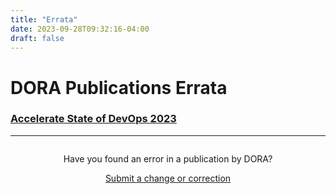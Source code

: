 ```yaml
---
title: "Errata"
date: 2023-09-28T09:32:16-04:00
draft: false
---
```


# DORA Publications Errata

### <a href='{{<relref "/research/2023/errata">}}'>Accelerate State of DevOps 2023</a>

-----

<div style="text-align:center; margin-top:2em;">
Have you found an error in a publication by DORA? 

<a href='mailto:dora-advocacy@google.com?subject=DORA+Publication+error+report' class='button' target="_blank">Submit a change or correction</a>
</div>